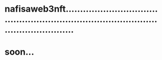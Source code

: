 # nafisaweb3nft.............................................................................................................
# soon...
